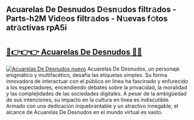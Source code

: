## Acuarelas De Desnudos D𝚎sn𝚞dos filtr𝚊dos - Parts-h2M Vid𝚎os filtr𝚊dos - N𝚞evas f𝚘tos atr𝚊ctivas rpA5i

# <h2><a href="http://mb7c6rj.tromn.icu/?c=Acuarelas+De+Desnudos">🔗👉👉👉 Acuarelas De Desnudos 🔗🔗</a></h2>

[![Acuarelas De Desnudos nuevo](https://i.imgur.com/pEAQMta.gif)](http://mb7c6rj.tromn.icu/?c=Acuarelas+De+Desnudos)
Acuarelas De Desnudos, un personaje enigmático y multifacético, desafía las etiquetas simples. Su forma innovadora de interactuar con el público en línea ha fascinado y enfurecido a los espectadores, encendiendo debates sobre la privacidad, la moralidad y las complejidades de las sociedades digitales. A pesar de la ambigüedad de sus intenciones, su impacto en la cultura en línea es indiscutible. Armado con una dedicación inquebrantable y un atractivo innegable, el alcance de Acuarelas De Desnudos en el mundo virtual es vasto.

